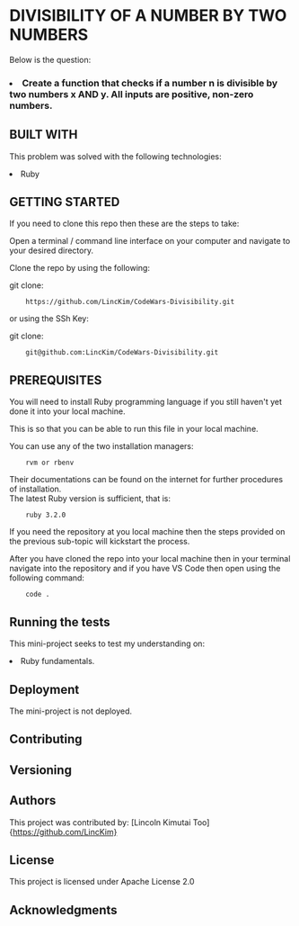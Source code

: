 # DIVISIBILITY OF A NUMBER BY TWO NUMBERS
Below is the question:

### <li>  Create a function that checks if a number n is divisible by two numbers x AND y. All inputs are positive, non-zero numbers.

## BUILT WITH
This problem was solved with the following technologies:

<li>Ruby

## GETTING STARTED
If you need to clone this repo then these are the steps to take:

Open a terminal / command line interface on your computer and navigate to your desired directory.

Clone the repo by using the following:

git clone:

        https://github.com/LincKim/CodeWars-Divisibility.git
or using the SSh Key:

git clone:

        git@github.com:LincKim/CodeWars-Divisibility.git

## PREREQUISITES
You will need to install Ruby programming language if you still haven't yet done it into your local machine.

This is so that you can be able to run this file in your local machine.

You can use any of the two installation managers:

        rvm or rbenv

Their documentations can be found on the internet for further procedures of installation.        
The latest Ruby version is sufficient, that is:

        ruby 3.2.0

If you need the repository at you local machine then the steps provided on the previous sub-topic will kickstart the process.

After you have cloned the repo into your local machine then in your terminal navigate into the repository and if you have VS Code then open using the following command:

        code .

## Running the tests
This mini-project seeks to test my understanding on:
<li>Ruby fundamentals.

## Deployment
The mini-project is not deployed.

## Contributing
## Versioning
## Authors
This project was contributed by: [Lincoln Kimutai Too] {https://github.com/LincKim}

## License
This project is licensed under Apache License 2.0

## Acknowledgments